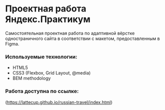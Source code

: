 # Проектная работа Яндекс.Практикум  
Самостоятельная проектная работа по адаптивной вёрстке одностраничного сайта в соответствии с макетом, предоставленным в Figma.
### Используемые технологии:
* HTML5
* CSS3 (Flexbox, Grid Layout, @media)
* BEM methodology  
### Работа доступна по ссылке:
(https://lattecup.github.io/russian-travel/index.html)
